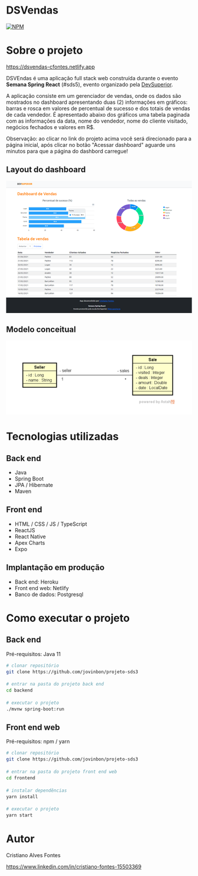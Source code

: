 # DSVendas
[![NPM](https://img.shields.io/npm/l/react)](https://github.com/jovinbon/projeto-sds3/blob/master/LICENSE) 

# Sobre o projeto

https://dsvendas-cfontes.netlify.app

DSVEndas é uma aplicação full stack web construída durante o evento **Semana Spring React** (#sds5), evento organizado pela [DevSuperior](https://devsuperior.com "Site da DevSuperior").

A aplicação consiste em um gerenciador de vendas, onde os dados são mostrados no dashboard apresentando duas (2) informações em gráficos: barras e rosca em valores de percentual de sucesso e dos totais de vendas de cada vendedor. 
É apresentado abaixo dos gráficos uma tabela paginada com as informações da data, nome do vendedor, nome do cliente visitado, negócios fechados e valores em R$.

Observação: ao clicar no link do projeto acima você será direcionado para a página inicial, após clicar no botão "Acessar dashboard" aguarde uns minutos para que a página do dashbord carregue!

## Layout do dashboard
![Tela dashboard](https://github.com/jovinbon/assets/blob/main/dashbordvendas.png)

## Modelo conceitual
![Modelo Conceitual](https://github.com/jovinbon/assets/blob/main/modeloconceitual.png)

# Tecnologias utilizadas
## Back end
- Java
- Spring Boot
- JPA / Hibernate
- Maven
## Front end
- HTML / CSS / JS / TypeScript
- ReactJS
- React Native
- Apex Charts
- Expo
## Implantação em produção
- Back end: Heroku
- Front end web: Netlify
- Banco de dados: Postgresql

# Como executar o projeto

## Back end
Pré-requisitos: Java 11

```bash
# clonar repositório
git clone https://github.com/jovinbon/projeto-sds3

# entrar na pasta do projeto back end
cd backend

# executar o projeto
./mvnw spring-boot:run
```

## Front end web
Pré-requisitos: npm / yarn

```bash
# clonar repositório
git clone https://github.com/jovinbon/projeto-sds3

# entrar na pasta do projeto front end web
cd frontend

# instalar dependências
yarn install

# executar o projeto
yarn start
```

# Autor

Cristiano Alves Fontes

https://www.linkedin.com/in/cristiano-fontes-15503369
